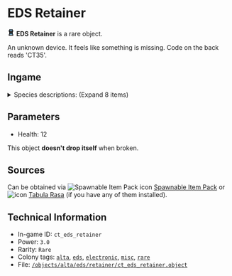 # EDS Retainer

<img src="https://raw.githubusercontent.com/Ceterai/Enternia/main/objects/alta/eds/retainer/icon.png" alt="EDS Retainer icon" loading="lazy" width="auto" height="16px"/> **EDS Retainer** is a rare object.

An unknown device. It feels like something is missing. Code on the back reads 'CT35'.

## Ingame

<details markdown="1"><summary>Species descriptions: (Expand 8 items)</summary>

- Alta: ... Blocked. No cell, too.
- Apex: Unknown technology. Better be careful with it.
- Avian: What's this? Looks like a door!
- Floran: Floran found treasure! Or not...
- Glitch: Observing. A lonely tech in the middle of nowhere. I feel you.
- Human: Looks like a phone booth. Can I call Earth? ...
- Hylotl: There's a big slot on the back. What for?..
- Novakid: Is this an elevator? I feel not.

</details>

## Parameters

- Health: 12

This object **doesn't drop itself** when broken.

## Sources

Can be obtained via <img src="https://raw.githubusercontent.com/Silverfeelin/Starbound-SpawnableItemPack/master/interface/sip/iconSmall.png" alt="Spawnable Item Pack icon" width="18" height="14"/> [Spawnable Item Pack](https://steamcommunity.com/sharedfiles/filedetails/?id=733665104) or <img src="https://steamuserimages-a.akamaihd.net/ugc/263843960696222713/3EC9A7C005541F7D577EBCB8C5736B4EFC9973D6/" alt="icon" width="8" height="12"/> [Tabula Rasa](https://community.playstarbound.com/resources/the-tabula-rasa.3222/) (if you have any of them installed).

## Technical Information

- In-game ID: `ct_eds_retainer`
- Power: `3.0`
- Rarity: `Rare`
- Colony tags: [`alta`](https://ceterai.github.io/MyEnternia/Wiki/Tags/Alta), [`eds`](https://ceterai.github.io/MyEnternia/Wiki/Tags/Eds), [`electronic`](https://ceterai.github.io/MyEnternia/Wiki/Tags/Electronic), [`misc`](https://ceterai.github.io/MyEnternia/Wiki/Tags/Misc), [`rare`](https://ceterai.github.io/MyEnternia/Wiki/Tags/Rare)
- File: [`/objects/alta/eds/retainer/ct_eds_retainer.object`](https://github.com/Ceterai/Enternia/blob/main/objects/alta/eds/retainer/ct_eds_retainer.object)
